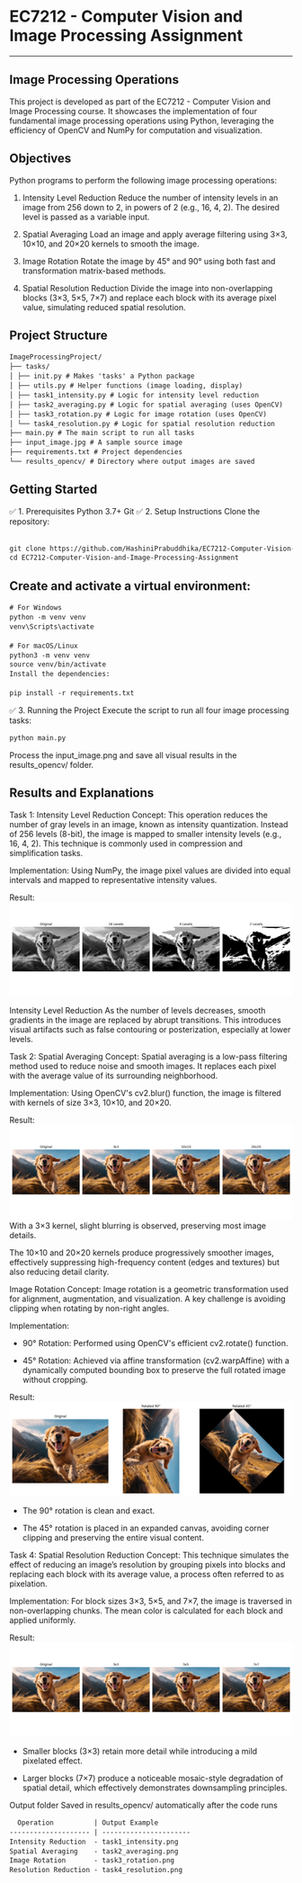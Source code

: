 # EC7212 - Computer Vision and Image Processing Assignment
---
## Image Processing Operations

This project is developed as part of the EC7212 - Computer Vision and Image Processing course. It showcases the implementation of four fundamental image processing operations using Python, leveraging the efficiency of OpenCV and NumPy for computation and visualization.

## Objectives
Python programs to perform the following image processing operations:

1. Intensity Level Reduction
Reduce the number of intensity levels in an image from 256 down to 2, in powers of 2 (e.g., 16, 4, 2). The desired level is passed as a variable input.

2. Spatial Averaging
Load an image and apply average filtering using 3×3, 10×10, and 20×20 kernels to smooth the image.

3. Image Rotation
Rotate the image by 45° and 90° using both fast and transformation matrix-based methods.

4. Spatial Resolution Reduction
Divide the image into non-overlapping blocks (3×3, 5×5, 7×7) and replace each block with its average pixel value, simulating reduced spatial resolution.

## Project Structure
```xml
ImageProcessingProject/
├── tasks/
│ ├── init.py # Makes 'tasks' a Python package
│ ├── utils.py # Helper functions (image loading, display)
│ ├── task1_intensity.py # Logic for intensity level reduction
│ ├── task2_averaging.py # Logic for spatial averaging (uses OpenCV)
│ ├── task3_rotation.py # Logic for image rotation (uses OpenCV)
│ └── task4_resolution.py # Logic for spatial resolution reduction
├── main.py # The main script to run all tasks
├── input_image.jpg # A sample source image
├── requirements.txt # Project dependencies
└── results_opencv/ # Directory where output images are saved
```

## Getting Started
✅ 1. Prerequisites
Python 3.7+
Git
✅ 2. Setup Instructions
Clone the repository:
```xml 

git clone https://github.com/HashiniPrabuddhika/EC7212-Computer-Vision-and-Image-Processing-Assignment.git
cd EC7212-Computer-Vision-and-Image-Processing-Assignment
```
## Create and activate a virtual environment:
```xml
# For Windows
python -m venv venv
venv\Scripts\activate

# For macOS/Linux
python3 -m venv venv
source venv/bin/activate
Install the dependencies:

pip install -r requirements.txt

```

✅ 3. Running the Project
Execute the script to run all four image processing tasks:
```xml
python main.py
```
Process the input_image.png and save all visual results in the results_opencv/ folder.

## Results and Explanations
Task 1: Intensity Level Reduction
Concept: This operation reduces the number of gray levels in an image, known as intensity quantization. Instead of 256 levels (8-bit), the image is mapped to smaller intensity levels (e.g., 16, 4, 2). This technique is commonly used in compression and simplification tasks.

Implementation: Using NumPy, the image pixel values are divided into equal intervals and mapped to representative intensity values.

Result: 
![Intensity Level Reduction](results_opencv/task1_intensity.png)

Intensity Level Reduction As the number of levels decreases, smooth gradients in the image are replaced by abrupt transitions. This introduces visual artifacts such as false contouring or posterization, especially at lower levels.

Task 2: Spatial Averaging
Concept: Spatial averaging is a low-pass filtering method used to reduce noise and smooth images. It replaces each pixel with the average value of its surrounding neighborhood.

Implementation: Using OpenCV's cv2.blur() function, the image is filtered with kernels of size 3×3, 10×10, and 20×20.

Result: 
![Spatial Averaging](results_opencv/task2_averaging.png)
With a 3×3 kernel, slight blurring is observed, preserving most image details.

The 10×10 and 20×20 kernels produce progressively smoother images, effectively suppressing high-frequency content (edges and textures) but also reducing detail clarity.

Image Rotation
Concept: Image rotation is a geometric transformation used for alignment, augmentation, and visualization. A key challenge is avoiding clipping when rotating by non-right angles.

Implementation:

- 90° Rotation: Performed using OpenCV's efficient cv2.rotate() function.

- 45° Rotation: Achieved via affine transformation (cv2.warpAffine) with a dynamically computed bounding box to preserve the full rotated image without cropping.

Result: 
![Image Rotation](results_opencv/task3_rotation.png)
- The 90° rotation is clean and exact.

- The 45° rotation is placed in an expanded canvas, avoiding corner clipping and preserving the entire visual content.

Task 4: Spatial Resolution Reduction
Concept: This technique simulates the effect of reducing an image’s resolution by grouping pixels into blocks and replacing each block with its average value, a process often referred to as pixelation.

Implementation: For block sizes 3×3, 5×5, and 7×7, the image is traversed in non-overlapping chunks. The mean color is calculated for each block and applied uniformly.

Result: 
![Spatial Resolution Reduction](results_opencv/task4_resolution.png)
- Smaller blocks (3×3) retain more detail while introducing a mild pixelated effect.

- Larger blocks (7×7) produce a noticeable mosaic-style degradation of spatial detail, which effectively demonstrates downsampling principles.

Output folder
Saved in results_opencv/ automatically after the code runs
```xml
  Operation          | Output Example      
-------------------- | ---------------------- 
Intensity Reduction  - task1_intensity.png  
Spatial Averaging    - task2_averaging.png  
Image Rotation       - task3_rotation.png  
Resolution Reduction - task4_resolution.png
```
